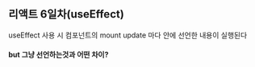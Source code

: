 ## 리액트 6일차(useEffect)

useEffect 사용 시 컴포넌트의 mount update 마다 안에 선언한 내용이 실행된다  

<h4>but 그냥 선언하는것과 어떤 차이?</h4>

